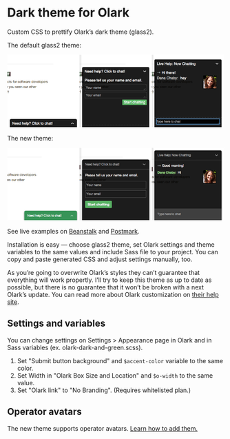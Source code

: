 Dark theme for Olark
====================

Custom CSS to prettify Olark’s dark theme (glass2).

The default glass2 theme:

![The default theme](olark-glass2-old.png)

The new theme:

![The new theme](olark-glass2-new.png)

See live examples on [Beanstalk](http://beanstalkapp.com) and [Postmark](https://postmarkapp.com/).

Installation is easy — choose glass2 theme, set Olark settings and theme variables to the same values and include Sass file to your project. You can copy and paste generated CSS and adjust settings manually, too.

As you’re going to overwrite Olark’s styles they can’t guarantee that everything will work propertly. I’ll try to keep this theme as up to date as possible, but there is no guarantee that it won’t be broken with a next Olark’s update. You can read more about Olark customization on [their help site](https://www.olark.com/help/css).


Settings and variables
----------------------

You can change settings on Settings > Appearance page in Olark and in Sass variables (ex. olark-dark-and-green.scss).

1. Set "Submit button background" and `$accent-color` variable to the same color.
2. Set Width in "Olark Box Size and Location" and `$o-width` to the same value.
3. Set "Olark link" to "No Branding". (Requires whitelisted plan.)


Operator avatars
----------------

The new theme supports operator avatars. [Learn how to add them.](http://www.olark.com/customer/portal/articles/341508-operator-avatars)
